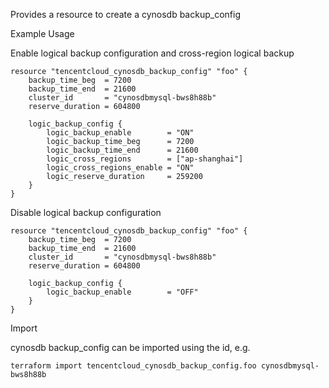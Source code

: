 Provides a resource to create a cynosdb backup_config

Example Usage

Enable logical backup configuration and cross-region logical backup

```hcl
resource "tencentcloud_cynosdb_backup_config" "foo" {
    backup_time_beg  = 7200
    backup_time_end  = 21600
    cluster_id       = "cynosdbmysql-bws8h88b"
    reserve_duration = 604800

    logic_backup_config {
        logic_backup_enable        = "ON"
        logic_backup_time_beg      = 7200
        logic_backup_time_end      = 21600
        logic_cross_regions        = ["ap-shanghai"]
        logic_cross_regions_enable = "ON"
        logic_reserve_duration     = 259200
    }
}
```

Disable logical backup configuration

```hcl
resource "tencentcloud_cynosdb_backup_config" "foo" {
    backup_time_beg  = 7200
    backup_time_end  = 21600
    cluster_id       = "cynosdbmysql-bws8h88b"
    reserve_duration = 604800

    logic_backup_config {
        logic_backup_enable        = "OFF"
    }
}
```

Import

cynosdb backup_config can be imported using the id, e.g.

```
terraform import tencentcloud_cynosdb_backup_config.foo cynosdbmysql-bws8h88b
```